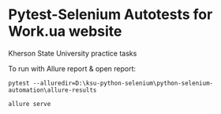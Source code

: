 # Pytest-Selenium Autotests for Work.ua website

Kherson State University practice tasks

To run with Allure report & open report:

`pytest --alluredir=D:\ksu-python-selenium\python-selenium-automation\allure-results`

`allure serve`
